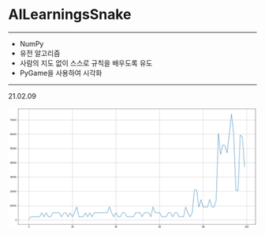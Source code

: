 # AILearningsSnake
---
+ NumPy
+ 유전 알고리즘
+ 사람의 지도 없이 스스로 규칙을 배우도록 유도
+ PyGame을 사용하여 시각화



---
21.02.09

![fitting history](https://github.com/nsms556/AILearningsSnake/blob/master/doc/fitting%20history%200-100%20210209.png?raw=true)
